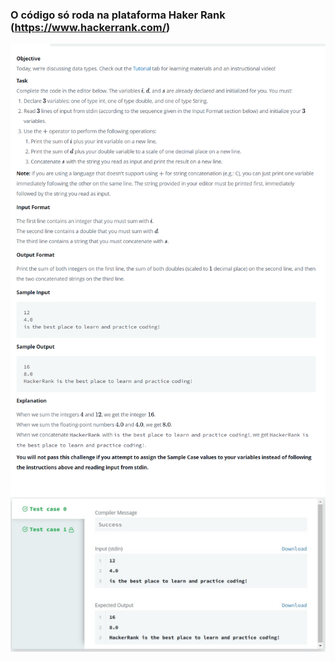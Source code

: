 ### O código só roda na plataforma Haker Rank (https://www.hackerrank.com/)

<img src = "./image/Problema.png">

<img src = "./image/Resultado.jpg">
